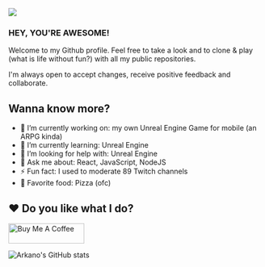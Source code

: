 ![](https://komarev.com/ghpvc/?username=arkanos&color=blue)

### HEY, YOU'RE AWESOME!

Welcome to my Github profile. Feel free to take a look and to clone & play (what is life without fun?) with all my public repositories.

I'm always open to accept changes, receive positive feedback and collaborate.

## Wanna know more?

- 🔭 I’m currently working on: my own Unreal Engine Game for mobile (an ARPG kinda)
- 🌱 I’m currently learning: Unreal Engine
- 🤔 I’m looking for help with: Unreal Engine
- 💬 Ask me about: React, JavaScript, NodeJS
- ⚡ Fun fact: I used to moderate 89 Twitch channels
- 🍕 Favorite food: Pizza (ofc) 

## ♥ Do you like what I do?

<a href="https://www.buymeacoffee.com/rubendr" target="_blank"><img src="https://cdn.buymeacoffee.com/buttons/v2/default-blue.png" alt="Buy Me A Coffee" width="150" height="40"></a>



![Arkano's GitHub stats](https://github-readme-stats.vercel.app/api?username=arkanos&show_icons=true&theme=radical)

